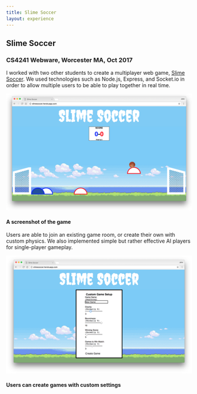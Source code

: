 ```yaml
---
title: Slime Soccer
layout: experience
---
```

<div class="detail-card" id="slimesoccer">
  <h2 class="detail-card-title">Slime Soccer</h2>
  <h3 class="detail-card-subtitle">CS4241 Webware, Worcester MA, Oct 2017</h3>
  <p class="detail-card-description">I worked with two other students to create a multiplayer web game, <a href="http://slimesoccer.herokuapp.com/" target="_blank">Slime Soccer</a>. We used technologies such as Node.js, Express, and Socket.io in order to allow multiple users to be able to play together in real time.</p>
  <img class="detail-card-image" src="/assets/SlimeSoccerGameplay.png" alt="Gameplay">
  <h4 class="detail-card-caption">A screenshot of the game</h4>
  <p class="detail-card-description">Users are able to join an existing game room, or create their own with custom physics. We also implemented simple but rather effective AI players for single-player gameplay.</p>
  <img class="detail-card-image" src="/assets/SlimeSoccerCustomGame.png" alt="Custom Game Setup">
  <h4 class="detail-card-caption">Users can create games with custom settings</h4>
</div>
